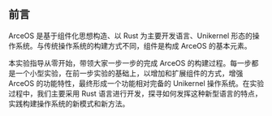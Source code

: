 ## 前言

ArceOS 是基于组件化思想构造、以 Rust 为主要开发语言、Unikernel 形态的操作系统。与传统操作系统的构建方式不同，组件是构成 ArceOS 的基本元素。

本实验指导从零开始，带领大家一步一步的完成 ArceOS 的构建过程。每一步都是一个小型实验，在前一步实验的基础上，以增加和扩展组件的方式，增强 ArceOS 的功能特性，最终形成一个功能相对完备的 Unikernel 操作系统。在实验过程中，我们主要采用 Rust 语言进行开发，探寻如何发挥这种新型语言的特点，实践构建操作系统的新模式和新方法。
